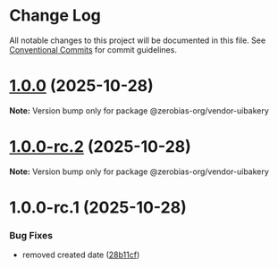 # Change Log

All notable changes to this project will be documented in this file.
See [Conventional Commits](https://conventionalcommits.org) for commit guidelines.

# [1.0.0](https://github.com/zerobias-org/vendor/compare/@zerobias-org/vendor-uibakery@1.0.0-rc.2...@zerobias-org/vendor-uibakery@1.0.0) (2025-10-28)

**Note:** Version bump only for package @zerobias-org/vendor-uibakery





# [1.0.0-rc.2](https://github.com/zerobias-org/vendor/compare/@zerobias-org/vendor-uibakery@1.0.0-rc.1...@zerobias-org/vendor-uibakery@1.0.0-rc.2) (2025-10-28)

**Note:** Version bump only for package @zerobias-org/vendor-uibakery





# 1.0.0-rc.1 (2025-10-28)


### Bug Fixes

* removed created date ([28b11cf](https://github.com/zerobias-org/vendor/commit/28b11cf2563e9cdadd4b1dc83edd60d2fcd01df0))
